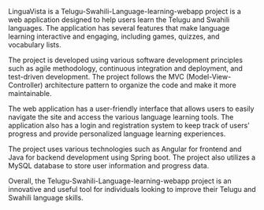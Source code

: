 LinguaVista is a Telugu-Swahili-Language-learning-webapp project is a web application designed to help users learn the Telugu and Swahili languages. The application has several features that make language learning interactive and engaging, including games, quizzes, and vocabulary lists.

The project is developed using various software development principles such as agile methodology, continuous integration and deployment, and test-driven development. The project follows the MVC (Model-View-Controller) architecture pattern to organize the code and make it more maintainable.

The web application has a user-friendly interface that allows users to easily navigate the site and access the various language learning tools. The application also has a login and registration system to keep track of users' progress and provide personalized language learning experiences.

The project uses various technologies such as Angular for frontend and Java for backend development using Spring boot. The project also utilizes a MySQL database to store user information and progress data.

Overall, the Telugu-Swahili-Language-learning-webapp project is an innovative and useful tool for individuals looking to improve their Telugu and Swahili language skills.
